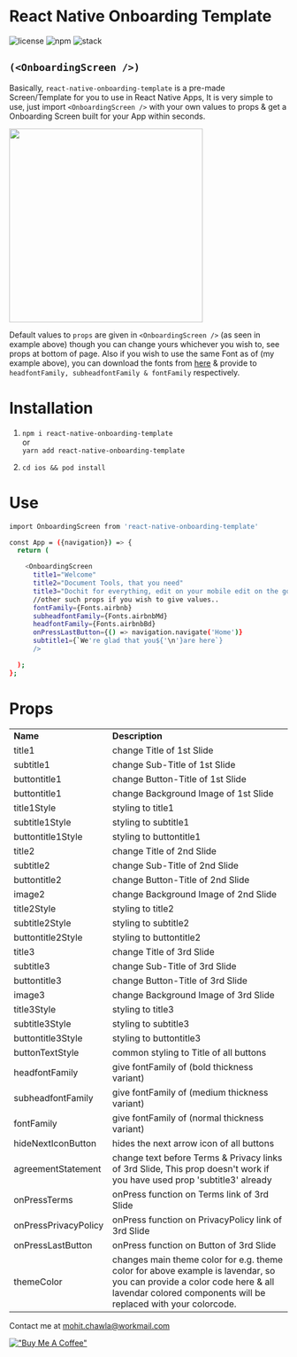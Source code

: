 # React Native Onboarding Template

![license](https://img.shields.io/badge/Licensed-ISC-success) ![npm](https://img.shields.io/badge/npm-v1.0.0-blue) ![stack](https://img.shields.io/badge/stack-react--native-important)

## ```(<OnboardingScreen />)```

Basically, `react-native-onboarding-template` is a pre-made Screen/Template for you to use in React Native Apps, It is very simple to use, just import `<OnboardingScreen />` with your own values to props & get a Onboarding Screen built for your App within seconds.

<div>
    <img src="https://github.com/MhtChawla/glimpse-of-mywork/blob/main/react-native-onboarding-template/Demo.gif" width="350" />
</div>

Default values to `props` are given in `<OnboardingScreen />` (as seen in example above) though you can change yours whichever you wish to, see props at bottom of page. Also if you wish to use the same Font as of (my example above), you can download the fonts from <a href=''>here</a> & provide to `headfontFamily, subheadfontFamily & fontFamily` respectively.

# Installation

1. `npm i react-native-onboarding-template` </br>
   or </br>
   `yarn add react-native-onboarding-template`

2. `cd ios && pod install`

# Use

```sh
import OnboardingScreen from 'react-native-onboarding-template'
```

```sh
const App = ({navigation}) => {
  return (
```
```sh
    <OnboardingScreen
      title1="Welcome"
      title2="Document Tools, that you need"
      title3="Dochit for everything, edit on your mobile edit on the go!"
      //other such props if you wish to give values..
      fontFamily={Fonts.airbnb}
      subheadfontFamily={Fonts.airbnbMd}
      headfontFamily={Fonts.airbnbBd}
      onPressLastButton={() => navigation.navigate('Home')}
      subtitle1={`We're glad that you${'\n'}are here`} 
      />
```
```sh
  );
};
```

# Props

<table>
<tbody>
<tr>
<td><strong>Name&nbsp;</strong></td>
<td><strong>Description&nbsp;</strong></td>
</tr>
<tr>
<td>title1</td>
<td>change Title of 1st Slide</td>
</tr>
<tr>
<td>subtitle1</td>
<td>change Sub-Title of 1st Slide</td>
</tr>
<tr>
<td>buttontitle1</td>
<td>change Button-Title of 1st Slide</td>
</tr>
<tr>
<td>buttontitle1</td>
<td>change Background Image of 1st Slide</td>
</tr>
<tr>
<td>title1Style</td>
<td>styling to title1</td>
</tr>
<tr>
<td>subtitle1Style</td>
<td>styling to subtitle1</td>
</tr>
<tr>
<td>buttontitle1Style</td>
<td>styling to buttontitle1</td>
</tr>
<tr>
<td>title2</td>
<td>change Title of 2nd Slide</td>
</tr>
<tr>
<td>subtitle2</td>
<td>change Sub-Title of 2nd Slide</td>
</tr>
<tr>
<td>buttontitle2</td>
<td>change Button-Title of 2nd Slide</td>
</tr>
<tr>
<td>image2</td> 
<td>change Background Image of 2nd Slide</td>
</tr>
<tr>
<td>title2Style</td>
<td>styling to title2</td>
</tr>
<tr>
<td>subtitle2Style</td>
<td>styling to subtitle2</td>
</tr>
<tr>
<td>buttontitle2Style</td>
<td>styling to buttontitle2 </td>
</tr>
<tr>
<td>title3</td>
<td>change Title of 3rd Slide</td>
</tr>
<tr>
<td>subtitle3</td>
<td>change Sub-Title of 3rd Slide</td>
</tr>
<tr>
<td>buttontitle3</td>
<td>change Button-Title of 3rd Slide</td>
</tr>
<tr>
<td>image3</td>
<td>change Background Image of 3rd Slide</td>
</tr>
<tr>
<td>title3Style</td>
<td>styling to title3</td>
</tr>
<tr>
<td>subtitle3Style</td>
<td>styling to subtitle3</td>
</tr>
<tr>
<td>buttontitle3Style</td>
<td>styling to buttontitle3</td>
</tr>
<tr>
<td>buttonTextStyle</td>
<td>common styling to Title of all buttons</td>
</tr>
<tr>
<td>headfontFamily</td>
<td>give fontFamily of (bold thickness variant)</td>
</tr>
<tr>
<td>subheadfontFamily</td>
<td>give fontFamily of (medium thickness variant)</td>
</tr>
<tr>
<td>fontFamily</td>
<td>give fontFamily of (normal thickness variant)</td>
</tr>
<tr>
<td>hideNextIconButton</td>
<td>hides the next arrow icon of all buttons</td>
</tr>
<tr>
<td>agreementStatement</td>
<td>change text before Terms & Privacy links of 3rd Slide, This prop doesn't work if you have used prop 'subtitle3' already</td>
</tr>
<tr>
<td>onPressTerms</td>
<td>onPress function on Terms link of 3rd Slide</td>
</tr>
<tr>
<td>onPressPrivacyPolicy</td>
<td>onPress function on PrivacyPolicy link of 3rd Slide</td>
</tr>
<tr>
<td>onPressLastButton</td>
<td>onPress function on Button of 3rd Slide</td>
</tr>
<tr>
<td>themeColor</td>
<td>changes main theme color for e.g. theme color for above example is lavendar, so you can provide a color code here & all lavendar colored components will be replaced with your colorcode.</td>
</tr>
</tbody>
</table>

Contact me at mohit.chawla@workmail.com

[!["Buy Me A Coffee"](https://www.buymeacoffee.com/assets/img/custom_images/orange_img.png)](https://www.buymeacoffee.com/mohit.chawla)
